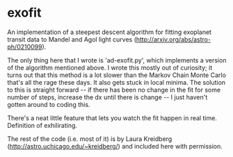 # exofit
An implementation of a steepest descent algorithm for fitting exoplanet transit data to Mandel and Agol light curves
(http://arxiv.org/abs/astro-ph/0210099).

The only thing here that I wrote is 'ad-exofit.py', which implements a version of the algorithm mentioned above.
I wrote this mostly out of curiosity; it turns out that this method is a lot slower than the Markov Chain Monte
Carlo that's all the rage these days.  It also gets stuck in local minima.  The solution to this is straight forward
-- if there has been no change in the fit for some number of steps, increase the dx until there is change -- I just
haven't gotten around to coding this.

There's a neat little feature that lets you watch the fit happen in real time.
Definition of exhilirating.

The rest of the code (i.e. most of it) is by Laura Kreidberg (http://astro.uchicago.edu/~kreidberg/) and included
here with permission.
